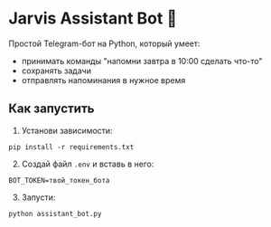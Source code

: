 # Jarvis Assistant Bot 🤖

Простой Telegram-бот на Python, который умеет:
- принимать команды "напомни завтра в 10:00 сделать что-то"
- сохранять задачи
- отправлять напоминания в нужное время

## Как запустить

1. Установи зависимости:
```
pip install -r requirements.txt
```

2. Создай файл `.env` и вставь в него:
```
BOT_TOKEN=твой_токен_бота
```

3. Запусти:
```
python assistant_bot.py
```
